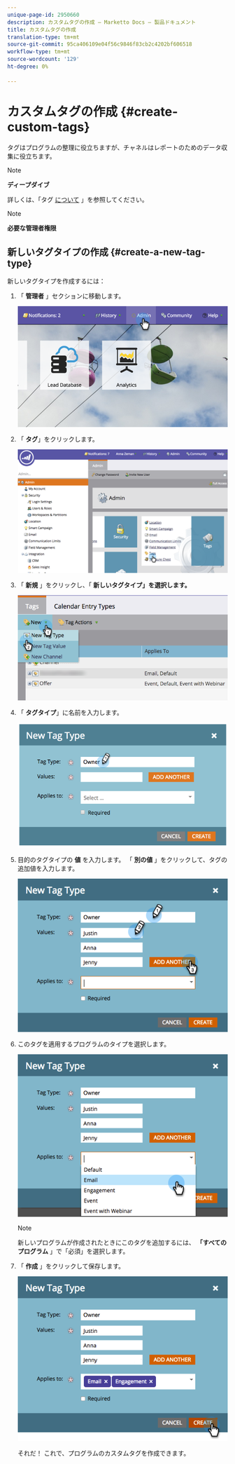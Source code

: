 ```yaml
---
unique-page-id: 2950660
description: カスタムタグの作成 — Marketto Docs — 製品ドキュメント
title: カスタムタグの作成
translation-type: tm+mt
source-git-commit: 95ca406109e04f56c9846f83cb2c4202bf606518
workflow-type: tm+mt
source-wordcount: '129'
ht-degree: 0%

---
```



# カスタムタグの作成 {#create-custom-tags}

タグはプログラムの整理に役立ちますが、チャネルはレポートのためのデータ収集に役立ちます。

>[!NOTE]
>
>**ディープダイブ**
>
>詳しくは、「タグ [について](../../../product-docs/core-marketo-concepts/programs/working-with-programs/understanding-tags.md) 」を参照してください。

>[!NOTE]
>
>**必要な管理者権限**

## 新しいタグタイプの作成 {#create-a-new-tag-type}

新しいタグタイプを作成するには：

1. 「 **管理者** 」セクションに移動します。

   ![](assets/image2015-4-23-14-3a37-3a48.png)

1. 「 **タグ**」をクリックします。

   ![](assets/image2015-4-23-14-3a41-3a18.png)

1. 「 **新規** 」をクリックし、「 **新しいタグタイプ」を選択します。**

   ![](assets/image2015-4-23-14-3a42-3a45.png)

1. 「 **タグタイプ**」に名前を入力します。

   ![](assets/image2015-4-23-14-3a48-3a58.png)

1. 目的のタグタイプの **値** を入力します。 「 **別の値** 」をクリックして、タグの追加値を入力します。

   ![](assets/image2015-4-22-11-3a30-3a30.png)

1. このタグを適用するプログラムのタイプを選択します。

   ![](assets/image2015-4-22-11-3a39-3a7.png)

   >[!NOTE]
   >
   >新しいプログラムが作成されたときにこのタグを追加するには、 **「すべてのプログラム** 」で「必須」を選択します。

1. 「 **作成** 」をクリックして保存します。

   ![](assets/image2015-4-22-11-3a38-3a34.png)

   それだ！ これで、プログラムのカスタムタグを作成できます。

